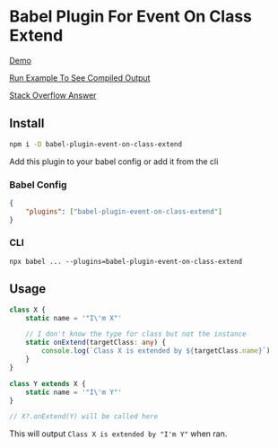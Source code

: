 # Babel Plugin For Event On Class Extend

[Demo](https://github.com/kennarddh/test-babel-plugin-event-on-class-extend)

[Run Example To See Compiled Output](./example/index.ts)

[Stack Overflow Answer](https://stackoverflow.com/a/77031020/14813577)

## Install

```bash
npm i -D babel-plugin-event-on-class-extend
```

Add this plugin to your babel config or add it from the cli

### Babel Config

```json
{
	"plugins": ["babel-plugin-event-on-class-extend"]
}
```

### CLI

```
npx babel ... --plugins=babel-plugin-event-on-class-extend
```

## Usage

```ts
class X {
	static name = '"I\'m X"'

	// I don't know the type for class but not the instance
	static onExtend(targetClass: any) {
		console.log(`Class X is extended by ${targetClass.name}`)
	}
}

class Y extends X {
	static name = '"I\'m Y"'
}

// X?.onExtend(Y) will be called here
```

This will output `Class X is extended by "I'm Y"` when ran.
